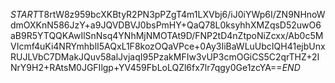 $START$T8rtW8z959bcXKBtyR2PN3pPZgT4m1LXVbj6/iJ0iYWp6I/ZN9NHnoWdmOXKnN586JzY+a9JQVDBVJ0bsPmHY+QaQ78L0ksyhhXMZqsD52uwO6aB9R5YTQQKAwIlSnNsq4YNhMjNMOTAt9D/FNP2tD4nZtpoNiZcxx/Ab0c5MVIcmf4uKi4NRYmhblI5AQxL1F8kozOQaVPce+0Ay3IiBaWLuUbcIQH41ejbUnxRUJLVbC7DMakJQuv58alJvjaqI95PzakMFIw3vUP3cmOGiCS5C2qrTHZ+2INrY9H2+RAtsM0JGFIlgp+YV459FbLoLQZl6fx7lr7qgy0Ge1zcYA==$END$